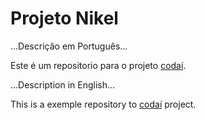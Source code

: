 # Projeto Nikel
 
 ...Descrição em Português...

Este é um repositorio para o projeto [codaí](https://codai.growdev.com.br/).

 ...Description in English...
 
This is a exemple repository to [codaí](https://codai.growdev.com.br/) project. 

